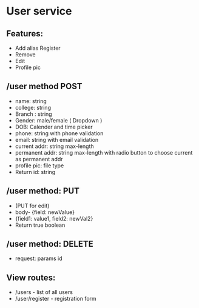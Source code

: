 # User service

## Features: 
- Add alias Register
- Remove
- Edit
- Profile pic   

## /user method POST
- name: string
- college: string
- Branch : string
- Gender: male/female ( Dropdown )
- DOB: Calender and time picker
- phone: string with phone validation
- email: string with email validation
- current addr: string max-length
- permanent addr: string max-length with radio button to choose current as permanent addr
- profile pic: file type
- Return id: string   

## /user method: PUT
- (PUT for edit)
- body- {field: newValue}
- {field1: value1, field2: newVal2}
- Return true boolean    
 
## /user method: DELETE
- request: params id


## View routes:
- /users - list of all users
- /user/register - registration form
